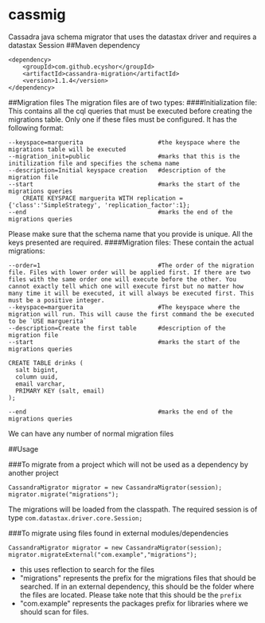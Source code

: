 # cassmig
Cassadra java schema migrator that uses the datastax driver and requires a datastax Session
##Maven dependency
```
<dependency>
    <groupId>com.github.ecyshor</groupId>
    <artifactId>cassandra-migration</artifactId>
    <version>1.1.4</version>
</dependency>
```
##Migration files
The migration files are of two types:
####Initialization file:
This contains all the cql queries that must be executed before creating the migrations table.
Only one if these files must be configured.
It has the following format:
```
--keyspace=marguerita                     #the keyspace where the migrations table will be executed
--migration_init=public                   #marks that this is the initilization file and specifies the schema name
--description=Initial keyspace creation   #description of the migration file
--start                                   #marks the start of the migrations queries
    CREATE KEYSPACE marguerita WITH replication = {'class':'SimpleStrategy', 'replication_factor':1};
--end                                     #marks the end of the migrations queries
```
Please make sure that the schema name that you provide is unique.
All the keys presented are required.
####Migration files:
These contain the actual migrations:
```
--order=1                                 #The order of the migration file. Files with lower order will be applied first. If there are two files with the same order one will execute before the other. You cannot exactly tell which one will execute first but no matter how many time it will be executed, it will always be executed first. This must be a positive integer.
--keyspace=marguerita                     #The keyspace where the migration will run. This will cause the first command the be executed to be `USE marguerita`
--description=Create the first table      #description of the migration file
--start                                   #marks the start of the migrations queries

CREATE TABLE drinks (
  salt bigint,
  column uuid,
  email varchar,
  PRIMARY KEY (salt, email)
);

--end                                     #marks the end of the migrations queries
```
We can have any number of normal migration files

##Usage

###To migrate from a project which will not be used as a dependency by another project
```
CassandraMigrator migrator = new CassandraMigrator(session);
migrator.migrate("migrations");
```

The migrations will be loaded from the classpath.
The required session is of type `com.datastax.driver.core.Session;`

###To migrate using files found in external modules/dependencies
```
CassandraMigrator migrator = new CassandraMigrator(session);
migrator.migrateExternal("com.example","migrations");
```
 - this uses reflection to search for the files
 - "migrations" represents the prefix for the migrations files that should be searched. If in an external dependency,
 this should be the folder where the files are located. Please take note that this should be the `prefix`
 - "com.example" represents the packages prefix for libraries where we should scan for files. 
